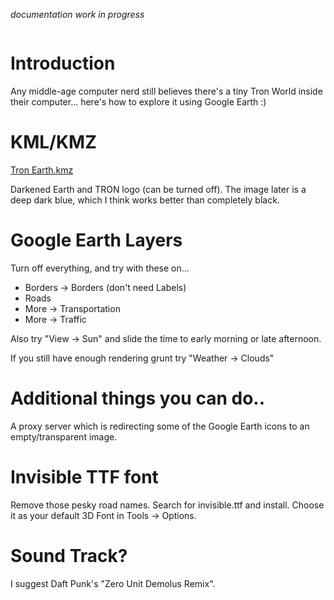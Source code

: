 _documentation work in progress_

![![](http://wonderama.googlecode.com/files/tronsnap.png)](http://wonderama.googlecode.com/files/tronsnap.png)

# Introduction #

Any middle-age computer nerd still believes there's a tiny Tron World inside their computer... here's how to explore it using Google Earth :)

# KML/KMZ #

[Tron Earth.kmz](http://wonderama.googlecode.com/files/Tron%20Earth.kmz)

Darkened Earth and TRON logo (can be turned off). The image later is a deep dark blue, which I think works better than completely black.

# Google Earth Layers #

Turn off everything, and try with these on...

  * Borders -> Borders (don't need Labels)
  * Roads
  * More -> Transportation
  * More -> Traffic

Also try "View -> Sun" and slide the time to early morning or late afternoon.

If you still have enough rendering grunt try "Weather -> Clouds"


# Additional things you can do.. #

A proxy server which is redirecting some of the Google Earth icons to an empty/transparent image.

# Invisible TTF font #

Remove those pesky road names. Search for invisible.ttf and install. Choose it as your default 3D Font in Tools -> Options.

# Sound Track? #

I suggest Daft Punk's "Zero Unit Demolus Remix".